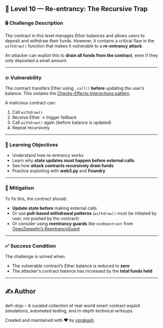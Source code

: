 ## 🔁 Level 10 — Re-entrancy: The Recursive Trap

### 🔒 Challenge Description
The contract in this level manages Ether balances and allows users to deposit and withdraw their funds. However, it contains a critical flaw in the `withdraw()` function that makes it vulnerable to a **re-entrancy attack**.

An attacker can exploit this to **drain all funds from the contract**, even if they only deposited a small amount.

---
### 💥 Vulnerability

The contract transfers Ether using `.call()` **before** updating the user’s balance. This violates the [Checks-Effects-Interactions pattern](https://fravoll.github.io/solidity-patterns/checks_effects_interactions.html).

A malicious contract can:
1. Call `withdraw()`
2. Receive Ether → trigger fallback
3. Call `withdraw()` again (before balance is updated)
4. Repeat recursively
---
### 🧠 Learning Objectives

- Understand how re-entrancy works
- Learn why **state updates must happen before external calls**
- See how **attack contracts recursively drain funds**
- Practice exploiting with **web3.py** and **Foundry**
---
### 🧯 Mitigation

To fix this, the contract should:
- **Update state before** making external calls
- Or use **pull-based withdrawal patterns** (`withdraw()` must be initiated by user, not pushed by the contract)
- Or consider using **reentrancy guards** like `nonReentrant` from [OpenZeppelin’s ReentrancyGuard](https://docs.openzeppelin.com/contracts/4.x/api/security#ReentrancyGuard)
---
### ✅ Success Condition
The challenge is solved when:
- The vulnerable contract’s Ether balance is reduced to **zero**
- The attacker's contract balance has increased by the **total funds held**
---
## ✍️ Author

defi-dojo – A curated collection of real-world smart contract exploit simulations, automated testing, and in-depth technical writeups.

Created and maintained with ❤️ by [yprakash](mailto:yprakash.518@gmail.com).